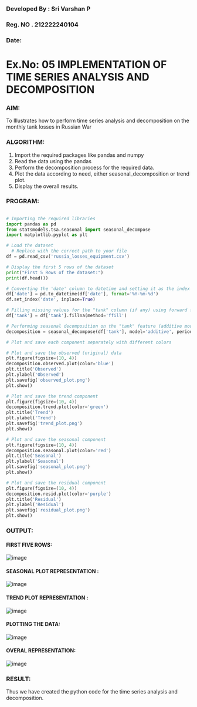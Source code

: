 ### Developed By : Sri Varshan P
### Reg. NO . 212222240104
### Date: 

# Ex.No: 05  IMPLEMENTATION OF TIME SERIES ANALYSIS AND DECOMPOSITION


### AIM:

To Illustrates how to perform time series analysis and decomposition on the monthly tank losses in Russian War

### ALGORITHM:

1. Import the required packages like pandas and numpy
2. Read the data using the pandas
3. Perform the decomposition process for the required data.
4. Plot the data according to need, either seasonal_decomposition or trend plot.
5. Display the overall results.

### PROGRAM:


```py

# Importing the required libraries
import pandas as pd
from statsmodels.tsa.seasonal import seasonal_decompose
import matplotlib.pyplot as plt

# Load the dataset
  # Replace with the correct path to your file
df = pd.read_csv('russia_losses_equipment.csv')

# Display the first 5 rows of the dataset
print("First 5 Rows of the dataset:")
print(df.head())

# Converting the 'date' column to datetime and setting it as the index
df['date'] = pd.to_datetime(df['date'], format='%Y-%m-%d')
df.set_index('date', inplace=True)

# Filling missing values for the "tank" column (if any) using forward fill
df['tank'] = df['tank'].fillna(method='ffill')

# Performing seasonal decomposition on the "tank" feature (additive model)
decomposition = seasonal_decompose(df['tank'], model='additive', period=7)

# Plot and save each component separately with different colors

# Plot and save the observed (original) data
plt.figure(figsize=(10, 4))
decomposition.observed.plot(color='blue')
plt.title('Observed')
plt.ylabel('Observed')
plt.savefig('observed_plot.png')
plt.show()

# Plot and save the trend component
plt.figure(figsize=(10, 4))
decomposition.trend.plot(color='green')
plt.title('Trend')
plt.ylabel('Trend')
plt.savefig('trend_plot.png')
plt.show()

# Plot and save the seasonal component
plt.figure(figsize=(10, 4))
decomposition.seasonal.plot(color='red')
plt.title('Seasonal')
plt.ylabel('Seasonal')
plt.savefig('seasonal_plot.png')
plt.show()

# Plot and save the residual component
plt.figure(figsize=(10, 4))
decomposition.resid.plot(color='purple')
plt.title('Residual')
plt.ylabel('Residual')
plt.savefig('residual_plot.png')
plt.show()

```


### OUTPUT:

#### FIRST FIVE ROWS:

![image](https://github.com/user-attachments/assets/66588b8c-5174-4b6d-ad3d-0302644bca98)






#### SEASONAL PLOT REPRESENTATION :

![image](https://github.com/user-attachments/assets/21b4a878-3a20-4f97-bd0d-df39f4e8114f)


#### TREND PLOT REPRESENTATION :

![image](https://github.com/user-attachments/assets/2617e006-512e-4635-ac12-0728eb89e01f)


#### PLOTTING THE DATA:

![image](https://github.com/user-attachments/assets/361a199c-380f-4d95-ac10-3b497150ac39)


#### OVERAL REPRESENTATION:

![image](https://github.com/user-attachments/assets/14e6d636-6fbb-4d22-b51f-4e612844020b)



### RESULT:
Thus we have created the python code for the time series analysis and decomposition.
